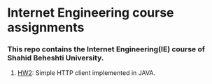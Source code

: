 # Internet Engineering course assignments

### This repo contains the Internet Engineering(IE) course of Shahid Beheshti University.

1. [HW2](https://github.com/mohammadhashemii/IE-Assignments/tree/master/HW2/src): Simple HTTP client implemented in JAVA.